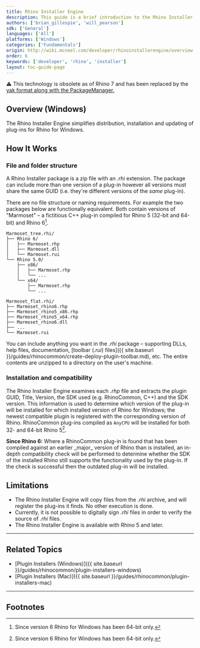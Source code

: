```yaml
---
title: Rhino Installer Engine
description: This guide is a brief introduction to the Rhino Installer Engine.
authors: ['brian_gillespie', 'will_pearson']
sdk: ['General']
languages: ['All']
platforms: ['Windows']
categories: ['Fundamentals']
origin: http://wiki.mcneel.com/developer/rhinoinstallerengine/overview
order: 6
keywords: ['developer', 'rhino', 'installer']
layout: toc-guide-page
---
```


<div class="alert alert-warning" role="alert">
⚠️ This technology is obsolete as of Rhino 7 and has been replaced by the <a href="{{ site.baseurl }}/guides/yak/">yak format along with the PackageManager.</a>
</div>

## Overview (Windows)

The Rhino Installer Engine simplifies distribution, installation and updating of plug-ins for Rhino for Windows.

## How It Works

### File and folder structure

A Rhino Installer package is a zip file with an *.rhi* extension. The package can include more than one version of a plug-in however all versions must share the same GUID (i.e. they're different versions of the _same_ plug-in).

There are no file structure or naming requirements. For example the two packages below are functionally equivalent. Both contain versions of "Marmoset" – a fictitious C++ plug-in compiled for Rhino 5 (32-bit and 64-bit) and Rhino 6[^1].

```
Marmoset_tree.rhi/
├── Rhino 6/
│   ├── Marmoset.rhp
│   ├── Marmoset.dll
│   └── Marmoset.rui
└── Rhino 5.0/
    ├── x86/
    │   ├── Marmoset.rhp
    │   └── ...
    └── x64/
        ├── Marmoset.rhp
        └── ...
```

```
Marmoset_flat.rhi/
├── Marmoset_rhino6.rhp
├── Marmoset_rhino5_x86.rhp
├── Marmoset_rhino5_x64.rhp
├── Marmoset_rhino6.dll
├── ...
└── Marmoset.rui
```

You can include anything you want in the *.rhi* package – supporting DLLs, help files, documentation, [toolbar (*.rui*) files]({{ site.baseurl }}/guides/rhinocommon/create-deploy-plugin-toolbar.md), etc. The entire contents are unzipped to a directory on the user's machine.

### Installation and compatibility

The Rhino Installer Engine examines each *.rhp* file and extracts the plugin GUID, Title, Version, the SDK used (e.g. RhinoCommon, C++) and the SDK version. This information is used to determine which version of the plug-in will be installed for which installed version of Rhino for Windows; the newest compatible plugin is registered with the corresponding version of Rhino. RhinoCommon plug-ins compiled as `AnyCPU` will be installed for both 32- and 64-bit Rhino 5[^1].

<div class="alert alert-info" role="alert">
<strong>Since Rhino 6:</strong> Where a RhinoCommon plug-in is found that has been compiled against an earlier _major_ version of Rhino than is installed, an in-depth compatibility check will be performed to determine whether the SDK of the installed Rhino still supports the functionality used by the plug-in. If the check is successful then the outdated plug-in will be installed.
</div>

## Limitations

- The Rhino Installer Engine will copy files from the *.rhi* archive, and will register the plug-ins it finds. No other execution is done.
- Currently, it is not possible to digitally sign *.rhi* files in order to verify the source of *.rhi* files.
- The Rhino Installer Engine is available with Rhino 5 and later.

---

## Related Topics

- [Plugin Installers (Windows)]({{ site.baseurl }}/guides/rhinocommon/plugin-installers-windows)
- [Plugin Installers (Mac)]({{ site.baseurl }}/guides/rhinocommon/plugin-installers-mac)

---

## Footnotes

[^1]: Since version 6 Rhino for Windows has been 64-bit only.
